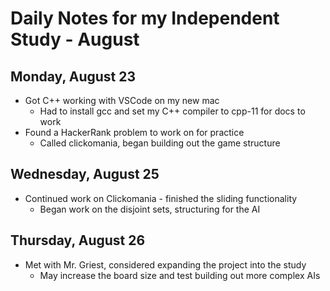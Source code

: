 # Daily Notes for my Independent Study - August

## Monday, August 23

- Got C++ working with VSCode on my new mac
  - Had to install gcc and set my C++ compiler to cpp-11 for docs to work
- Found a HackerRank problem to work on for practice
  - Called clickomania, began building out the game structure

## Wednesday, August 25

- Continued work on Clickomania - finished the sliding functionality
  - Began work on the disjoint sets, structuring for the AI

## Thursday, August 26

- Met with Mr. Griest, considered expanding the project into the study
  - May increase the board size and test building out more complex AIs